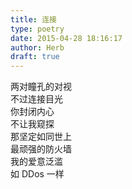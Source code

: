 ```yaml
---  
title: 连接  
type: poetry  
date: 2015-04-28 18:16:17  
author: Herb  
draft: true
---  
```

两对瞳孔的对视  
不过连接目光  
你封闭内心  
不让我窥探  
那坚定如同世上  
最顽强的防火墙  
我的爱意泛滥  
如 DDos 一样